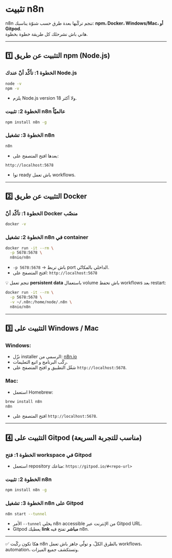 # تثبيت n8n


n8n
تنجم تركّبها بعدة طرق حسب شنوّة يناسبك:
**npm، Docker، Windows/Mac، أو Gitpod**.  
هاني باش نشرحلك كل طريقة خطوة بخطوة.

---

## 1️⃣ التثبيت عن طريق npm (Node.js)

### الخطوة 1: تأكّد أنّ عندك Node.js
```bash
node -v
npm -v
```
- يلزم Node.js version 18 ولا أكثر.

### الخطوة 2: تثبيت n8n عالميّاً
```bash
npm install n8n -g
```

### الخطوة 3: تشغيل n8n
```bash
n8n
```

- بعدها افتح المتصفح على:
```
http://localhost:5678
```
- توا ready باش تعمل workflows.

---

## 2️⃣ التثبيت عن طريق Docker

### الخطوة 1: تأكّد أنّ Docker منصّب
```bash
docker -v
```

### الخطوة 2: تشغيل n8n في container
```bash
docker run -it --rm \
  -p 5678:5678 \
  n8nio/n8n
```

- `-p 5678:5678` → باش تربط port الداخلي بالمكانّي.  
- افتح المتصفح على: `http://localhost:5678`  

💡 تنجم تعمل **persistent data** باستعمال volume باش تحفظ workflows بعد restart:

```bash
docker run -it --rm \
  -p 5678:5678 \
  -v ~/.n8n:/home/node/.n8n \
  n8nio/n8n
```

---

## 3️⃣ التثبيت على Windows / Mac

### Windows:
- نزّل installer الرسمي من: [n8n.io](https://n8n.io/)  
- ركّب البرنامج و اتبع التعليمات.  
- شغّل التطبيق و افتح المتصفح على `http://localhost:5678`.

### Mac:
- استعمل Homebrew:
```bash
brew install n8n
n8n
```
- افتح المتصفح على `http://localhost:5678`.

---

## 4️⃣ التثبيت على Gitpod (مناسب للتجربة السريعة)

### الخطوة 1: فتح workspace في Gitpod

- استعمل repository متاعك: `https://gitpod.io/#<repo-url>`

### الخطوة 2: تثبيت n8n
```bash
npm install n8n -g
```

### الخطوة 3: تشغيل n8n على Gitpod
```bash
n8n start --tunnel
```

- الأمر `--tunnel` يخلي n8n accessible من الإنترنت عبر Gitpod URL.  
- Gitpod يعطيك **link مباشر** تفتح فيه n8n.

---

✅ هكا تكون ركّبت n8n بالطرق الكلّ، و تولّي جاهز باش تعمل workflows، automation، وتستكشف جميع الميزات.

